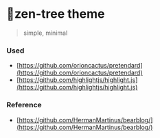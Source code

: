 # 🌳zen-tree theme
> simple, minimal 

### Used
- [https://github.com/orioncactus/pretendard](https://github.com/orioncactus/pretendard)
- [https://github.com/highlightjs/highlight.js](https://github.com/highlightjs/highlight.js)

### Reference 
- [https://github.com/HermanMartinus/bearblog/](https://github.com/HermanMartinus/bearblog/)

